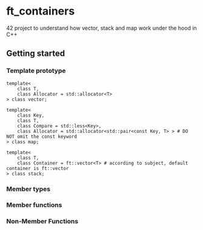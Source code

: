 # ft_containers
42 project to understand how vector, stack and map work under the hood in C++  
## Getting started
### Template prototype
```
template<
    class T,
    class Allocator = std::allocator<T>
> class vector;

template<
    class Key,
    class T,
    class Compare = std::less<Key>,
    class Allocator = std::allocator<std::pair<const Key, T> > # DO NOT omit the const keyword
> class map;

template<
    class T,
    class Container = ft::vector<T> # according to subject, default container is ft::vector
> class stack;

```
### Member types
### Member functions
### Non-Member Functions
